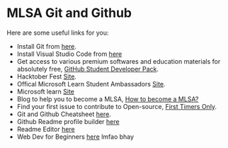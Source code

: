 # MLSA Git and Github
Here are some useful links for you:
- Install Git from [here](https://git-scm.com/downloads?wt.mc_id=studentamb_168017).
- Install Visual Studio Code from [here](https://code.visualstudio.com/?wt.mc_id=studentamb_168017)
- Get access to various premium softwares and education materials for absolutely free, [GitHub Student Developer Pack](https://education.github.com/students?wt.mc_id=studentamb_168017).
- Hacktober Fest [Site](https://hacktoberfest.com/).
- Offical Microsoft Learn Student Ambassadors [Site](https://studentambassadors.microsoft.com?wt.mc_id=studentamb_168017).
- Microsoft learn [Site](https://learn.microsoft.com/en-in/?wt.mc_id=studentamb_168017)
- Blog to help you to become a MLSA, [How to become a MLSA?](https://dev.to/tina_popli/all-about-microsoft-learn-student-ambassadors-mlsa-22nc?wt.mc_id=studentamb_168017)
- Find your first issue to contribute to Open-source, [First Timers Only](https://www.firsttimersonly.com/).
- Git and Github Cheatsheet [here](https://github.com/EshanTrivedi21/Git-CheatSheet).
- Github Readme profile builder [here](https://rahuldkjain.github.io/gh-profile-readme-generator/)
- Readme Editor [here](https://readme.so/editor)
- Web Dev for Beginners [here](https://microsoft.github.io/Web-Dev-For-Beginners/)
lmfao bhay
